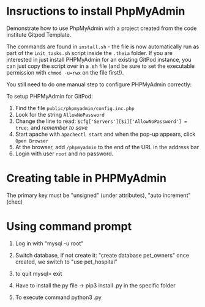# Insructions to install PhpMyAdmin

Demonstrate how to use PhpMyAdmin with a project created from the code institute Gitpod Template.

The commands are found in `install.sh` - the file is now automatically run as part of the `init_tasks.sh` script inside the `.theia` folder. If you are interested in just install PHPMyAdmin for an existing GitPod instance, you can just copy the script over in a .sh file (and be sure to set the executable permission with `chmod -u=rwx` on the file first!).

You still need to do one manual step to configure PHPMyAdmin correctly:

To setup PHPMyAdmin for GitPod:

1. Find the file `public/phpmyadmin/config.inc.php`
2. Look for the string `AllowNoPassword`
3. Change the line to read: `$cfg['Servers'][$i]['AllowNoPassword'] = true;` and *remember to save*
4. Start apache with `apachectl start` and when the pop-up appears, click `Open Browser`
5. At the browser, add `/phpmyadmin` to the end of the URL in the address bar
6. Login with user `root` and no password.

# Creating table in PHPMyAdmin

The primary key must be "unsigned" (under attributes), "auto increment" (chec)

# Using command prompt

1. Log in with "mysql -u root"

2. Switch database, if not create it:
    "create database pet_owners"
    once created, we switch to "use pet_hospital"

3. to quit mysql> exit

4. Have to install the py file -> pip3 install .py in the specific folder

5. To execute command python3 .py